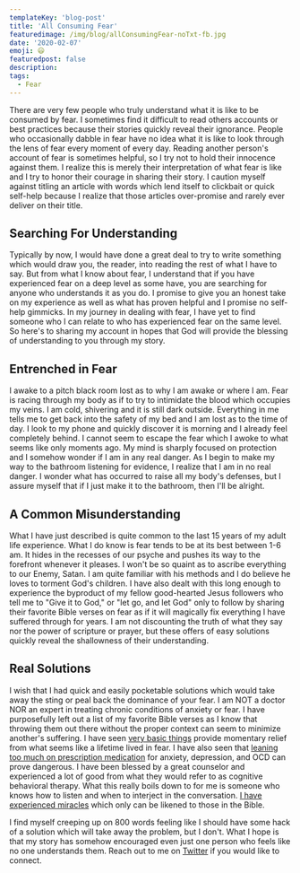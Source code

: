 ```yaml
---
templateKey: 'blog-post'
title: 'All Consuming Fear'
featuredimage: /img/blog/allConsumingFear-noTxt-fb.jpg
date: '2020-02-07'
emoji: 😃
featuredpost: false
description:
tags:
  - Fear
---
```


There are very few people who truly understand what it is like to be consumed by fear. I sometimes find it difficult to read others accounts or best practices because their stories quickly reveal their ignorance. People who occasionally dabble in fear have no idea what it is like to look through the lens of fear every moment of every day. Reading another person's account of fear is sometimes helpful, so I try not to hold their innocence against them. I realize this is merely their interpretation of what fear is like and I try to honor their courage in sharing their story. I caution myself against titling an article with words which lend itself to clickbait or quick self-help because I realize that those articles over-promise and rarely ever deliver on their title.

## Searching For Understanding

Typically by now, I would have done a great deal to try to write something which would draw you, the reader, into reading the rest of what I have to say. But from what I know about fear, I understand that if you have experienced fear on a deep level as some have, you are searching for anyone who understands it as you do. I promise to give you an honest take on my experience as well as what has proven helpful and I promise no self-help gimmicks. In my journey in dealing with fear, I have yet to find someone who I can relate to who has experienced fear on the same level. So here's to sharing my account in hopes that God will provide the blessing of understanding to you through my story.

## Entrenched in Fear

I awake to a pitch black room lost as to why I am awake or where I am. Fear is racing through my body as if to try to intimidate the blood which occupies my veins. I am cold, shivering and it is still dark outside. Everything in me tells me to get back into the safety of my bed and I am lost as to the time of day. I look to my phone and quickly discover it is morning and I already feel completely behind. I cannot seem to escape the fear which I awoke to what seems like only moments ago. My mind is sharply focused on protection and I somehow wonder if I am in any real danger. As I begin to make my way to the bathroom listening for evidence, I realize that I am in no real danger. I wonder what has occurred to raise all my body's defenses, but I assure myself that if I just make it to the bathroom, then I'll be alright.

## A Common Misunderstanding

What I have just described is quite common to the last 15 years of my adult life experience. What I do know is fear tends to be at its best between 1-6 am. It hides in the recesses of our psyche and pushes its way to the forefront whenever it pleases. I won't be so quaint as to ascribe everything to our Enemy, Satan. I am quite familiar with his methods and I do believe he loves to torment God's children. I have also dealt with this long enough to experience the byproduct of my fellow good-hearted Jesus followers who tell me to "Give it to God," or "let go, and let God" only to follow by sharing their favorite Bible verses on fear as if it will magically fix everything I have suffered through for years. I am not discounting the truth of what they say nor the power of scripture or prayer, but these offers of easy solutions quickly reveal the shallowness of their understanding.

## Real Solutions

I wish that I had quick and easily pocketable solutions which would take away the sting or peal back the dominance of your fear. I am NOT a doctor NOR an expert in treating chronic conditions of anxiety or fear. I have purposefully left out a list of my favorite Bible verses as I know that throwing them out there without the proper context can seem to minimize another's suffering. I have seen [very basic things](https://craigbooker.com/blog/getting-outside-your-head/) provide momentary relief from what seems like a lifetime lived in fear. I have also seen that [leaning too much on prescription medication](https://craigbooker.com/blog/houston-we-have-a-problem/) for anxiety, depression, and OCD can prove dangerous. I have been blessed by a great counselor and experienced a lot of good from what they would refer to as cognitive behavioral therapy. What this really boils down to for me is someone who knows how to listen and when to interject in the conversation. [I have experienced miracles](https://craigbooker.com/blog/a-bizarre-confidence/) which only can be likened to those in the Bible.

I find myself creeping up on 800 words feeling like I should have some hack of a solution which will take away the problem, but I don't. What I hope is that my story has somehow encouraged even just one person who feels like no one understands them. Reach out to me on [Twitter](https://twitter.com/craigbooker) if you would like to connect.
